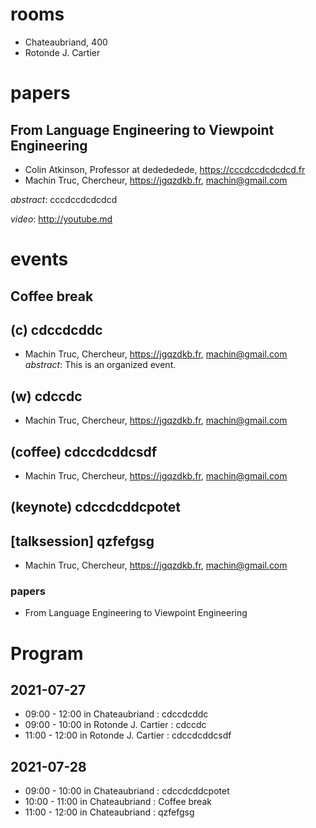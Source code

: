 # rooms
- Chateaubriand, 400
- Rotonde J. Cartier

# papers

## From Language Engineering to Viewpoint Engineering

- Colin Atkinson, Professor at dedededede, https://cccdccdcdcdcd.fr
- Machin Truc, Chercheur, https://jgqzdkb.fr, machin@gmail.com

*abstract*: 
cccdccdcdcdcd

*video*: http://youtube.md


# events

## Coffee break

## (c) cdccdcddc
- Machin Truc, Chercheur, https://jgqzdkb.fr, machin@gmail.com
*abstract*:
This is an organized event.

## (w) cdccdc
- Machin Truc, Chercheur, https://jgqzdkb.fr, machin@gmail.com

## (coffee) cdccdcddcsdf
- Machin Truc, Chercheur, https://jgqzdkb.fr, machin@gmail.com

## (keynote) cdccdcddcpotet

## [talksession] qzfefgsg
- Machin Truc, Chercheur, https://jgqzdkb.fr, machin@gmail.com

### papers
- From Language Engineering to Viewpoint Engineering


# Program

## 2021-07-27

- 09:00 - 12:00 in  Chateaubriand : cdccdcddc 
- 09:00 - 10:00 in Rotonde J. Cartier : cdccdc
- 11:00 - 12:00 in Rotonde J. Cartier : cdccdcddcsdf

## 2021-07-28
- 09:00 - 10:00 in  Chateaubriand : cdccdcddcpotet 
- 10:00 - 11:00 in  Chateaubriand : Coffee break 
- 11:00 - 12:00 in  Chateaubriand : qzfefgsg 